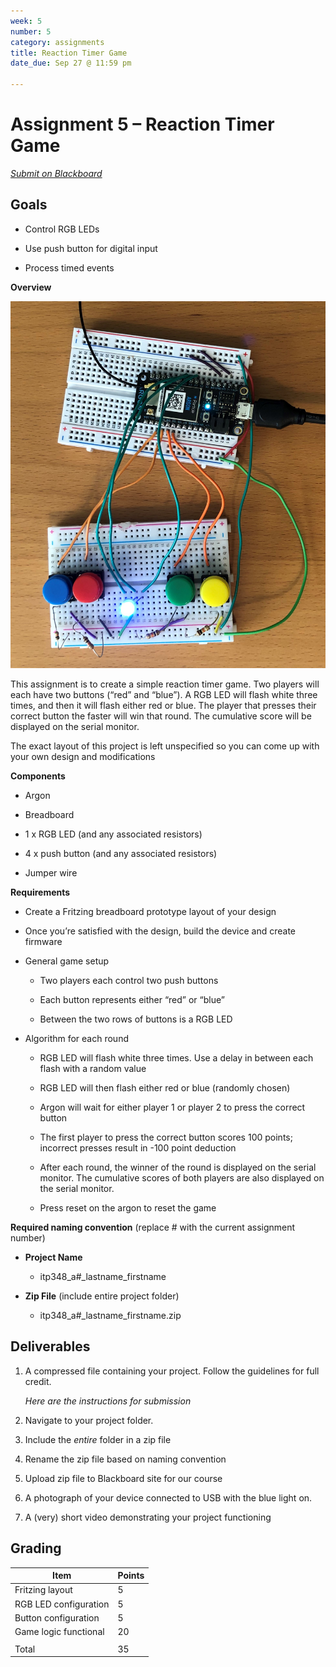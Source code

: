 ```yaml
---
week: 5
number: 5
category: assignments
title: Reaction Timer Game
date_due: Sep 27 @ 11:59 pm

---
```


Assignment 5 – Reaction Timer Game
==================================

*[Submit on Blackboard](https://blackboard.usc.edu)*


Goals
-----

-   Control RGB LEDs

-   Use push button for digital input

-   Process timed events

**Overview**

<img src="a5_reaction_timer.assets/IMG_1609-2.jpg" style="width=700px;" />

This assignment is to create a simple reaction timer game. Two players will each
have two buttons (“red” and “blue”). A RGB LED will flash white three times, and
then it will flash either red or blue. The player that presses their correct
button the faster will win that round. The cumulative score will be displayed on
the serial monitor.

The exact layout of this project is left unspecified so you can come up with
your own design and modifications

**Components**

-   Argon

-   Breadboard

-   1 x RGB LED (and any associated resistors)

-   4 x push button (and any associated resistors)

-   Jumper wire 

**Requirements**

-   Create a Fritzing breadboard prototype layout of your design

-   Once you’re satisfied with the design, build the device and create firmware
-   General game setup
    -   Two players each control two push buttons

    -   Each button represents either “red” or “blue”

    -   Between the two rows of buttons is a RGB LED
-   Algorithm for each round

    -   RGB LED will flash white three times. Use a delay in between each flash
        with a random value

    -   RGB LED will then flash either red or blue (randomly chosen)

    -   Argon will wait for either player 1 or player 2 to press the correct
        button

    -   The first player to press the correct button scores 100 points;
        incorrect presses result in -100 point deduction

    -   After each round, the winner of the round is displayed on the serial
        monitor. The cumulative scores of both players are also displayed on the
        serial monitor.

    -   Press reset on the argon to reset the game

**Required naming convention** (replace \# with the current assignment number)

-   **Project Name**

    -   itp348_a\#_lastname_firstname

-   **Zip File** (include entire project folder)

    -   itp348_a\#_lastname_firstname.zip

Deliverables
------------

1.  A compressed file containing your project. Follow the guidelines for full
    credit.

    *Here are the instructions for submission*

2.  Navigate to your project folder.

3.  Include the *entire* folder in a zip file

4.  Rename the zip file based on naming convention

5.  Upload zip file to Blackboard site for our course

6.  A photograph of your device connected to USB with the blue light on.

7.  A (very) short video demonstrating your project functioning

Grading
-------

| Item                  | Points |
|-----------------------|--------|
| Fritzing layout       | 5      |
| RGB LED configuration | 5      |
| Button configuration  | 5      |
| Game logic functional | 20     |
|                       |        |
| Total                 | 35     |
